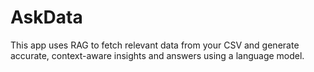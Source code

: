# AskData
This app uses RAG to fetch relevant data from your CSV and generate accurate, context-aware insights and answers using a language model.
